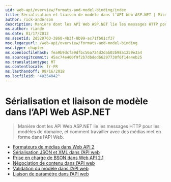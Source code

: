 ```yaml
---
uid: web-api/overview/formats-and-model-binding/index
title: Sérialisation et liaison de modèle dans l’API Web ASP.NET | Microsoft Docs
author: rick-anderson
description: Manière dont les API Web ASP.NET lie les messages HTTP pour les modèles de domaine, et comment travailler avec des médias met en forme dans l’API Web.
ms.author: riande
ms.date: 01/17/2012
ms.assetid: 2d520763-3860-4b3f-8b99-ac71fb01cf37
msc.legacyurl: /web-api/overview/formats-and-model-binding
msc.type: chapter
ms.openlocfilehash: fea9b9dcfa9dfbc56a724d2dab03b98a1259e3a4
ms.sourcegitcommit: 45ac74e400f9f2b7dbded66297730f6f14a4eb25
ms.translationtype: MT
ms.contentlocale: fr-FR
ms.lasthandoff: 08/16/2018
ms.locfileid: "48254042"
---
```

<a name="serialization-and-model-binding-in-aspnet-web-api"></a>Sérialisation et liaison de modèle dans l’API Web ASP.NET
====================
> Manière dont les API Web ASP.NET lie les messages HTTP pour les modèles de domaine, et comment travailler avec des médias met en forme dans l’API Web.


- [Formateurs de médias dans Web API 2](media-formatters.md)
- [Sérialisation JSON et XML dans l’API web](json-and-xml-serialization.md)
- [Prise en charge de BSON dans Web API 2.1](bson-support-in-web-api-21.md)
- [Négociation de contenu dans l’API web](content-negotiation.md)
- [Validation du modèle dans l’API web](model-validation-in-aspnet-web-api.md)
- [Liaison de paramètre dans l’API web](parameter-binding-in-aspnet-web-api.md)
